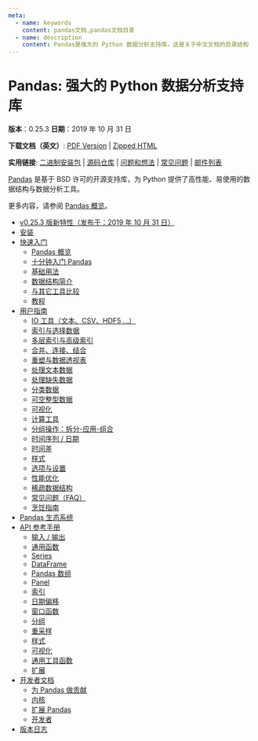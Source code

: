 ```yaml
---
meta:
  - name: keywords
    content: pandas文档,pandas文档目录
  - name: description
    content: Pandas是强大的 Python 数据分析支持库，这是关于中文文档的目录结构
---
```


# Pandas: 强大的 Python 数据分析支持库

**版本**：0.25.3
**日期**：2019 年 10 月 31 日

**下载文档（英文）**: [PDF Version](https://pandas.pydata.org/pandas-docs/stable/pandas.pdf) | [Zipped HTML](https://pandas.pydata.org/pandas-docs/stable/pandas.zip)

**实用链接**: [二进制安装包](https://pypi.org/project/pandas) | [源码仓库](https://github.com/pandas-dev/pandas) | [问题和想法](https://github.com/pandas-dev/pandas/issues) | [常见问题](https://stackoverflow.com/questions/tagged/pandas) | [邮件列表](https://groups.google.com/forum/#!forum/pydata)

[Pandas](/) 是基于 BSD 许可的开源支持库，为 Python 提供了高性能、易使用的数据结构与数据分析工具。

更多内容，请参阅 [Pandas 概览](/docs/getting_started/overview.html)。

- [v0.25.3 版新特性（发布于：2019 年 10 月 31 日）](whatsnew/v0.25.0.html)
- [安装](installation.html)
- [快速入门](getting_started/index.html)
  - [Pandas 概览](getting_started/overview.html)
  - [十分钟入门 Pandas](getting_started/10min.html)
  - [基础用法](getting_started/basics.html)
  - [数据结构简介](getting_started/dsintro.html)
  - [与其它工具比较](getting_started/comparison.html)
  - [教程](getting_started/tutorials.html)
- [用户指南](user_guide/index.html)
  - [IO 工具（文本、CSV、HDF5 …）](user_guide/io.html)
  - [索引与选择数据](user_guide/indexing.html)
  - [多层索引与高级索引](user_guide/advanced.html)
  - [合并、连接、结合](user_guide/merging.html)
  - [重塑与数据透视表](user_guide/reshaping.html)
  - [处理文本数据](user_guide/text.html)
  - [处理缺失数据](user_guide/missing_data.html)
  - [分类数据](user_guide/categorical.html)
  - [可空整型数据](user_guide/integer_na.html)
  - [可视化](user_guide/visualization.html)
  - [计算工具](user_guide/computation.html)
  - [分组操作：拆分-应用-组合](user_guide/groupby.html)
  - [时间序列 / 日期](user_guide/timeseries.html)
  - [时间差](user_guide/timedeltas.html)
  - [样式](user_guide/style.html)
  - [选项与设置](user_guide/options.html)
  - [性能优化](user_guide/enhancingperf.html)
  - [稀疏数据结构](user_guide/sparse.html)
  - [常见问题（FAQ）](user_guide/gotchas.html)
  - [烹饪指南](user_guide/cookbook.html)
- [Pandas 生态系统](ecosystem.html)
- [API 参考手册](https://pandas.pydata.org/pandas-docs/stable/reference/index.html)
  - [输入 / 输出](https://pandas.pydata.org/pandas-docs/stable/reference/io.html) 
  - [通用函数](https://pandas.pydata.org/pandas-docs/stable/reference/general_functions.html)
  - [Series](https://pandas.pydata.org/pandas-docs/stable/reference/series.html)
  - [DataFrame](https://pandas.pydata.org/pandas-docs/stable/reference/frame.html)
  - [Pandas 数组](https://pandas.pydata.org/pandas-docs/stable/reference/arrays.html)
  - [Panel](https://pandas.pydata.org/pandas-docs/stable/reference/panel.html)
  - [索引](https://pandas.pydata.org/pandas-docs/stable/reference/indexing.html)
  - [日期偏移](https://pandas.pydata.org/pandas-docs/stable/reference/offset_frequency.html)
  - [窗口函数](https://pandas.pydata.org/pandas-docs/stable/reference/window.html)
  - [分组](https://pandas.pydata.org/pandas-docs/stable/reference/groupby.html)
  - [重采样](https://pandas.pydata.org/pandas-docs/stable/reference/resampling.html)
  - [样式](https://pandas.pydata.org/pandas-docs/stable/reference/style.html)
  - [可视化](https://pandas.pydata.org/pandas-docs/stable/reference/plotting.html)
  - [通用工具函数](https://pandas.pydata.org/pandas-docs/stable/reference/general_utility_functions.html)
  - [扩展](https://pandas.pydata.org/pandas-docs/stable/reference/extensions.html)
- [开发者文档](development/index.html)
  - [为 Pandas 做贡献](development/contributing.html)
  - [内核](development/internals.html)
  - [扩展 Pandas](development/extending.html)
  - [开发者](development/developer.html)
- [版本日志](whatsnew/index.html)
